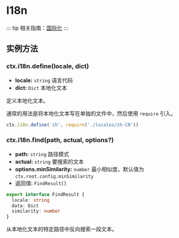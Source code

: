 # I18n

::: tip
相关指南：[国际化](../../guide/i18n/index.md)
:::

## 实例方法

### ctx.i18n.define(locale, dict)

- **locale:** `string` 语言代码
- **dict:** `Dict` 本地化文本

定义本地化文本。

通常的用法是将本地化文本写在单独的文件中，然后使用 `require` 引入。

```ts
ctx.i18n.define('zh', require('./locales/zh-CN'))
```

### ctx.i18n.find(path, actual, options?)

- **path:** `string` 路径模式
- **actual:** `string` 要搜索的文本
- **options.minSimilarity:** `number` 最小相似度，默认值为 `ctx.root.config.minSimilarity`
- 返回值: `FindResult[]`

```ts
export interface FindResult {
  locale: string
  data: Dict
  similarity: number
}
```

从本地化文本的特定路径中反向搜索一段文本。
